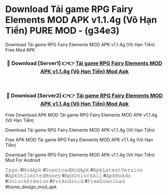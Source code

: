 # Download Tải game RPG Fairy Elements MOD APK v1.1.4g (Vô Hạn Tiền) PURE MOD - (g34e3)
Download Tải game RPG Fairy Elements MOD APK v1.1.4g (Vô Hạn Tiền) Free Mod APK

<div align="center">
<h3>🔴 Download [Server1] 👉👉 <a href="https://apk-comot.site?title=Tải_game_RPG_Fairy_Elements_MOD_APK_v1.1.4g_(Vô_Hạn_Tiền)">Tải game RPG Fairy Elements MOD APK v1.1.4g (Vô Hạn Tiền) Mod Apk</a></h3><br>

<h3>🔴 Download [Server2] 👉👉 <a href="https://apk-comot.site?title=Tải_game_RPG_Fairy_Elements_MOD_APK_v1.1.4g_(Vô_Hạn_Tiền)">Tải game RPG Fairy Elements MOD APK v1.1.4g (Vô Hạn Tiền) Mod Apk</a></h3>
</div>


Free Download APK MOD Tải game RPG Fairy Elements MOD APK v1.1.4g (Vô Hạn Tiền)

Download Tải game RPG Fairy Elements MOD APK v1.1.4g (Vô Hạn Tiền) 

Free APK MOD Tải game RPG Fairy Elements MOD APK v1.1.4g (Vô Hạn Tiền) 

Download Tải game RPG Fairy Elements MOD APK v1.1.4g (Vô Hạn Tiền) Mod For Android

𝚃𝚊𝚐𝚜: #𝙼𝚘𝚍𝙰𝚙𝚔 #𝙳𝚘𝚠𝚗𝚕𝚘𝚊𝚍𝙼𝚘𝚍𝙰𝚙𝚔 #𝙰𝚙𝚔𝙻𝚊𝚝𝚎𝚜𝚝𝚅𝚎𝚛𝚜𝚒𝚘𝚗 #𝙰𝚙𝚔𝚄𝚗𝚕𝚒𝚖𝚒𝚝𝚎𝚍𝙼𝚘𝚗𝚎𝚢 #𝙰𝚙𝚔𝚄𝚗𝚕𝚘𝚌𝚔𝙰𝚕𝚕 #𝙰𝚙𝚔𝙽𝚘𝙰𝚍𝚜 #𝚄𝚗𝚕𝚘𝚌𝚔𝙿𝚛𝚎𝚖𝚒𝚞𝚖 #𝙵𝚘𝚛𝙰𝚗𝚍𝚛𝚘𝚒𝚍 #𝙵𝚛𝚎𝚎𝙳𝚘𝚠𝚗𝚕𝚘𝚊𝚍 #home_design_mod_apk
